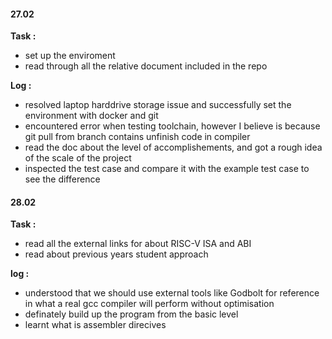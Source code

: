 #### 27.02

**Task :**
- set up the enviroment
- read through all the relative document included in the repo

**Log :**
- resolved laptop harddrive storage issue and successfully set the environment with docker and git
- encountered error when testing toolchain, however I believe is because git pull from branch contains unfinish code in compiler
- read the doc about the level of accomplishements, and got a rough idea of the scale of the project
- inspected the test case and compare it with the example test case to see the difference


#### 28.02

**Task :**
- read all the external links for about RISC-V ISA and ABI
- read about previous years student approach

**log :**
- understood that we should use external tools like Godbolt for reference in what a real gcc compiler will perform without optimisation
- definately build up the program from the basic level
- learnt what is assembler direcives 
